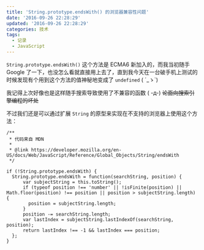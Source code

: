```yaml
---
title: 'String.prototype.endsWith() 的浏览器兼容性问题'
date: '2016-09-26 22:28:29'
updated: '2016-09-26 22:28:29'
categories: 技术
tags:
  - 记录
  - JavaScript
---
```


`String.prototype.endsWith()` 这个方法是 ECMA6 新加入的，而我当初随手 Google 了一下，也没怎么看就直接用上去了，直到我今天在一台破手机上测试的时候发现有个用到这个方法的值神秘地变成了 `undefined` ( ´_ゝ`)

我记得上次好像也是这样随手搜索导致使用了不兼容的函数 ( -д-) ~~论面向搜索引擎编程的坏处~~

不过我们还是可以通过扩展 `String` 的原型来实现在不支持的浏览器上使用这个方法：

```
/**
 * 代码来自 MDN
 * 
 * @link https://developer.mozilla.org/en-US/docs/Web/JavaScript/Reference/Global_Objects/String/endsWith
 */

if (!String.prototype.endsWith) {
  String.prototype.endsWith = function(searchString, position) {
      var subjectString = this.toString();
      if (typeof position !== 'number' || !isFinite(position) || Math.floor(position) !== position || position > subjectString.length) {
        position = subjectString.length;
      }
      position -= searchString.length;
      var lastIndex = subjectString.lastIndexOf(searchString, position);
      return lastIndex !== -1 && lastIndex === position;
  };
}
```
